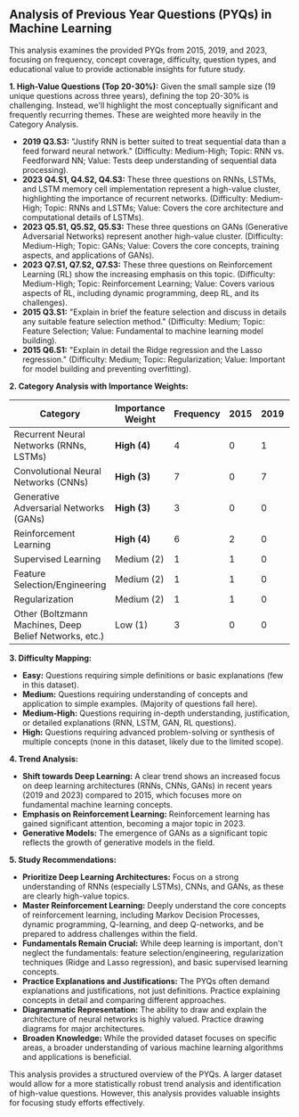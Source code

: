## Analysis of Previous Year Questions (PYQs) in Machine Learning

This analysis examines the provided PYQs from 2015, 2019, and 2023, focusing on frequency, concept coverage, difficulty, question types, and educational value to provide actionable insights for future study.

**1. High-Value Questions (Top 20-30%):**  Given the small sample size (19 unique questions across three years), defining the top 20-30% is challenging.  Instead, we'll highlight the most conceptually significant and frequently recurring themes.  These are weighted more heavily in the Category Analysis.

* **2019 Q3.S3:** "Justify RNN is better suited to treat sequential data than a feed forward neural network."  (Difficulty: Medium-High; Topic: RNN vs. Feedforward NN; Value: Tests deep understanding of sequential data processing).
* **2023 Q4.S1, Q4.S2, Q4.S3:** These three questions on RNNs, LSTMs, and LSTM memory cell implementation represent a high-value cluster, highlighting the importance of recurrent networks. (Difficulty: Medium-High; Topic: RNNs and LSTMs; Value: Covers the core architecture and computational details of LSTMs).
* **2023 Q5.S1, Q5.S2, Q5.S3:** These three questions on GANs (Generative Adversarial Networks) represent another high-value cluster. (Difficulty: Medium-High; Topic: GANs; Value: Covers the core concepts, training aspects, and applications of GANs).
* **2023 Q7.S1, Q7.S2, Q7.S3:**  These three questions on Reinforcement Learning (RL) show the increasing emphasis on this topic. (Difficulty: Medium-High; Topic: Reinforcement Learning; Value: Covers various aspects of RL, including dynamic programming, deep RL, and its challenges).
* **2015 Q3.S1:** "Explain in brief the feature selection and discuss in details any suitable feature selection method." (Difficulty: Medium; Topic: Feature Selection; Value: Fundamental to machine learning model building).
* **2015 Q6.S1:** "Explain in detail the Ridge regression and the Lasso regression." (Difficulty: Medium; Topic: Regularization; Value: Important for model building and preventing overfitting).

**2. Category Analysis with Importance Weights:**

| Category                     | Importance Weight | Frequency | 2015 | 2019 | 2023 |
|------------------------------|--------------------|------------|------|------|------|
| Recurrent Neural Networks (RNNs, LSTMs) | **High (4)**       | 4          | 0    | 1    | 3    |
| Convolutional Neural Networks (CNNs) | **High (3)**       | 7          | 0    | 7    | 0    |
| Generative Adversarial Networks (GANs) | **High (3)**       | 3          | 0    | 0    | 3    |
| Reinforcement Learning          | **High (4)**       | 6          | 2    | 0    | 4    |
| Supervised Learning           | Medium (2)        | 1          | 1    | 0    | 0    |
| Feature Selection/Engineering | Medium (2)        | 1          | 1    | 0    | 0    |
| Regularization                | Medium (2)        | 1          | 1    | 0    | 0    |
| Other (Boltzmann Machines, Deep Belief Networks, etc.) | Low (1)         | 3          | 0    | 0    | 3    |


**3. Difficulty Mapping:**

* **Easy:**  Questions requiring simple definitions or basic explanations (few in this dataset).
* **Medium:** Questions requiring understanding of concepts and application to simple examples.  (Majority of questions fall here).
* **Medium-High:** Questions requiring in-depth understanding, justification, or detailed explanations (RNN, LSTM, GAN, RL questions).
* **High:**  Questions requiring advanced problem-solving or synthesis of multiple concepts (none in this dataset, likely due to the limited scope).

**4. Trend Analysis:**

* **Shift towards Deep Learning:** A clear trend shows an increased focus on deep learning architectures (RNNs, CNNs, GANs) in recent years (2019 and 2023) compared to 2015, which focuses more on fundamental machine learning concepts.
* **Emphasis on Reinforcement Learning:**  Reinforcement learning has gained significant attention, becoming a major topic in 2023.
* **Generative Models:** The emergence of GANs as a significant topic reflects the growth of generative models in the field.

**5. Study Recommendations:**

* **Prioritize Deep Learning Architectures:**  Focus on a strong understanding of RNNs (especially LSTMs), CNNs, and GANs, as these are clearly high-value topics.
* **Master Reinforcement Learning:**  Deeply understand the core concepts of reinforcement learning, including Markov Decision Processes, dynamic programming, Q-learning, and deep Q-networks, and be prepared to address challenges within the field.
* **Fundamentals Remain Crucial:**  While deep learning is important, don't neglect the fundamentals: feature selection/engineering, regularization techniques (Ridge and Lasso regression), and basic supervised learning concepts.
* **Practice Explanations and Justifications:**  The PYQs often demand explanations and justifications, not just definitions. Practice explaining concepts in detail and comparing different approaches.
* **Diagrammatic Representation:**  The ability to draw and explain the architecture of neural networks is highly valued. Practice drawing diagrams for major architectures.
* **Broaden Knowledge:** While the provided dataset focuses on specific areas, a broader understanding of various machine learning algorithms and applications is beneficial.


This analysis provides a structured overview of the PYQs.  A larger dataset would allow for a more statistically robust trend analysis and identification of high-value questions.  However, this analysis provides valuable insights for focusing study efforts effectively.